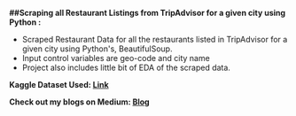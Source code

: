 **##Scraping all Restaurant Listings from TripAdvisor for a given city using Python :**

* Scraped Restaurant Data for all the restaurants listed in TripAdvisor for a given city using Python's, BeautifulSoup.
* Input control variables are geo-code and city name
* Project also includes little bit of EDA of the scraped data.

**Kaggle Dataset Used: [Link](https://www.kaggle.com/datasets/arianazmoudeh/airbnbopendata)**

**Check out my blogs on Medium: [Blog](https://medium.com/@anshika.nigam)**






